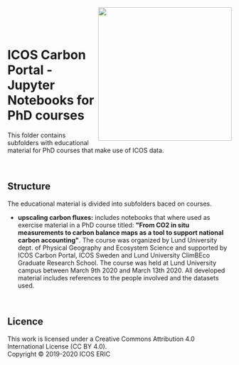 <img src="https://www.icos-cp.eu/sites/default/files/2017-11/ICOS_CP_logo.png" width="300" align="right"/>
<br>
<br>
<br>

# ICOS Carbon Portal - Jupyter Notebooks for PhD courses
This folder contains subfolders with educational material for PhD courses that make use of ICOS data.

<br>

## Structure
The educational material is divided into subfolders baced on courses.

* **upscaling carbon fluxes:** includes notebooks that where used as exercise material in a PhD course titled: **"From CO2 in situ measurements to carbon balance maps as a tool to support national carbon accounting"**. The course was organized by Lund University dept. of Physical Geography and Ecosystem Science and supported by ICOS Carbon Portal, ICOS Sweden and  Lund University ClimBEco Graduate Research School. The course was held at Lund University campus between March 9th 2020 and March 13th 2020. All developed material includes references to the people involved and the datasets used.

<br>

## Licence
This work is licensed under a Creative Commons Attribution 4.0 International License (CC BY 4.0). <br>
Copyright © 2019-2020 ICOS ERIC
